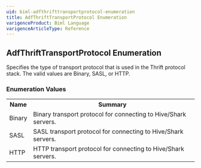 ```yaml
---
uid: biml-adfthrifttransportprotocol-enumeration
title: AdfThriftTransportProtocol Enumeration
varigenceProduct: Biml Language
varigenceArticleType: Reference
---
```


## AdfThriftTransportProtocol Enumeration<div class="LanguageSummary"><div class ="SummaryItem">Specifies the type of transport protocol that is used in the Thrift protocol stack. The valid values are Binary, SASL, or HTTP.</div></div><div class="EnumValueGroup">### Enumeration Values<table id="EnumValue" class="MemberList"><tbody><tr><th class="MemberNameColumnHeader">Name</th><th class="MemberSummaryColumnHeader">Summary</th></tr><tr class="cd0"><td class="MemberName">Binary</td><td class="MemberSummary"><div class ="SummaryItem">Binary transport protocol for connecting to Hive/Shark servers.</div> </td></tr><tr class="cd1"><td class="MemberName">SASL</td><td class="MemberSummary"><div class ="SummaryItem">SASL transport protocol for connecting to Hive/Shark servers.</div> </td></tr><tr class="cd0"><td class="MemberName">HTTP</td><td class="MemberSummary"><div class ="SummaryItem">HTTP transport protocol for connecting to Hive/Shark servers.</div> </td></tr></tbody></table></div>